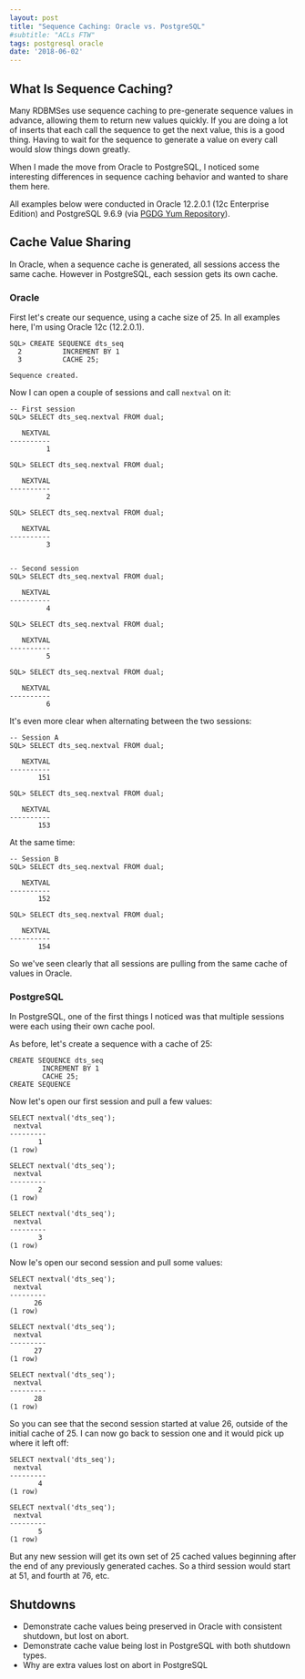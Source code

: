 ```yaml
---
layout: post
title: "Sequence Caching: Oracle vs. PostgreSQL"
#subtitle: "ACLs FTW"
tags: postgresql oracle
date: '2018-06-02'
---
```


## What Is Sequence Caching?

Many RDBMSes use sequence caching to pre-generate sequence values in advance, allowing them to return new values quickly. If you are doing a lot of inserts that each call the sequence to get the next value, this is a good thing. Having to wait for the sequence to generate a value on every call would slow things down greatly.

When I made the move from Oracle to PostgreSQL, I noticed some interesting differences in sequence caching behavior and wanted to share them here.

All examples below were conducted in Oracle 12.2.0.1 (12c Enterprise Edition) and PostgreSQL 9.6.9 (via [PGDG Yum Repository](https://yum.postgresql.org/repopackages.php)).

## Cache Value Sharing

In Oracle, when a sequence cache is generated, all sessions access the same cache. However in PostgreSQL, each session gets its own cache.

### Oracle
First let's create our sequence, using a cache size of 25. In all examples here, I'm using Oracle 12c (12.2.0.1).

```
SQL> CREATE SEQUENCE dts_seq
  2          INCREMENT BY 1
  3          CACHE 25;

Sequence created.
```

Now I can open a couple of sessions and call `nextval` on it:

```
-- First session
SQL> SELECT dts_seq.nextval FROM dual;

   NEXTVAL
----------
         1

SQL> SELECT dts_seq.nextval FROM dual;

   NEXTVAL
----------
         2

SQL> SELECT dts_seq.nextval FROM dual;

   NEXTVAL
----------
         3


-- Second session
SQL> SELECT dts_seq.nextval FROM dual;

   NEXTVAL
----------
         4

SQL> SELECT dts_seq.nextval FROM dual;

   NEXTVAL
----------
         5

SQL> SELECT dts_seq.nextval FROM dual;

   NEXTVAL
----------
         6
```

It's even more clear when alternating between the two sessions:

```
-- Session A
SQL> SELECT dts_seq.nextval FROM dual;

   NEXTVAL
----------
       151

SQL> SELECT dts_seq.nextval FROM dual;

   NEXTVAL
----------
       153
```

At the same time:
```
-- Session B
SQL> SELECT dts_seq.nextval FROM dual;

   NEXTVAL
----------
       152

SQL> SELECT dts_seq.nextval FROM dual;

   NEXTVAL
----------
       154
```

So we've seen clearly that all sessions are pulling from the same cache of values in Oracle.

### PostgreSQL

In PostgreSQL, one of the first things I noticed was that multiple sessions were each using their own cache pool.

As before, let's create a sequence with a cache of 25:

```
CREATE SEQUENCE dts_seq
        INCREMENT BY 1
        CACHE 25;
CREATE SEQUENCE
```

Now let's open our first session and pull a few values:

```
SELECT nextval('dts_seq');
 nextval
---------
       1
(1 row)

SELECT nextval('dts_seq');
 nextval
---------
       2
(1 row)

SELECT nextval('dts_seq');
 nextval
---------
       3
(1 row)
```

Now le's open our second session and pull some values:

```
SELECT nextval('dts_seq');
 nextval
---------
      26
(1 row)

SELECT nextval('dts_seq');
 nextval
---------
      27
(1 row)

SELECT nextval('dts_seq');
 nextval
---------
      28
(1 row)
```

So you can see that the second session started at value 26, outside of the initial cache of 25. I can now go back to session one and it would pick up where it left off:

```
SELECT nextval('dts_seq');
 nextval
---------
       4
(1 row)

SELECT nextval('dts_seq');
 nextval
---------
       5
(1 row)
```

But any new session will get its own set of 25 cached values beginning after the end of any previously generated caches. So a third session would start at 51, and fourth at 76, etc.


## Shutdowns
* Demonstrate cache values being preserved in Oracle with consistent shutdown, but lost on abort.
* Demonstrate cache value being lost in PostgreSQL with both shutdown types.
* Why are extra values lost on abort in PostgreSQL
